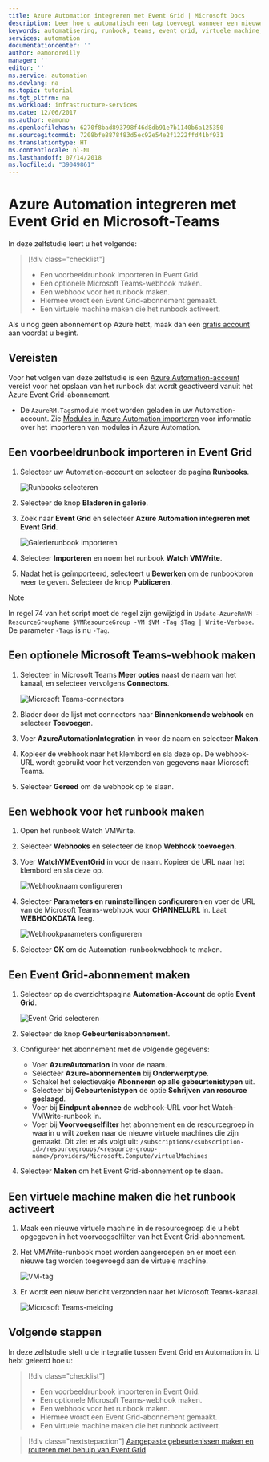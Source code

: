 ```yaml
---
title: Azure Automation integreren met Event Grid | Microsoft Docs
description: Leer hoe u automatisch een tag toevoegt wanneer een nieuwe virtuele machine wordt gemaakt en een melding verzendt naar Microsoft Teams.
keywords: automatisering, runbook, teams, event grid, virtuele machine, VM
services: automation
documentationcenter: ''
author: eamonoreilly
manager: ''
editor: ''
ms.service: automation
ms.devlang: na
ms.topic: tutorial
ms.tgt_pltfrm: na
ms.workload: infrastructure-services
ms.date: 12/06/2017
ms.author: eamono
ms.openlocfilehash: 6270f8bad893798f46d8db91e7b1140b6a125350
ms.sourcegitcommit: 7208bfe8878f83d5ec92e54e2f1222ffd41bf931
ms.translationtype: HT
ms.contentlocale: nl-NL
ms.lasthandoff: 07/14/2018
ms.locfileid: "39049861"
---
```

# <a name="integrate-azure-automation-with-event-grid-and-microsoft-teams"></a>Azure Automation integreren met Event Grid en Microsoft-Teams

In deze zelfstudie leert u het volgende:

> [!div class="checklist"]
> * Een voorbeeldrunbook importeren in Event Grid.
> * Een optionele Microsoft Teams-webhook maken.
> * Een webhook voor het runbook maken.
> * Hiermee wordt een Event Grid-abonnement gemaakt.
> * Een virtuele machine maken die het runbook activeert.

Als u nog geen abonnement op Azure hebt, maak dan een [gratis account](https://azure.microsoft.com/free/?WT.mc_id=A261C142F) aan voordat u begint.

## <a name="prerequisites"></a>Vereisten

Voor het volgen van deze zelfstudie is een [Azure Automation-account](../automation/automation-offering-get-started.md) vereist voor het opslaan van het runbook dat wordt geactiveerd vanuit het Azure Event Grid-abonnement.

* De `AzureRM.Tags`module moet worden geladen in uw Automation-account. Zie [Modules in Azure Automation importeren](../automation/automation-update-azure-modules.md) voor informatie over het importeren van modules in Azure Automation.

## <a name="import-an-event-grid-sample-runbook"></a>Een voorbeeldrunbook importeren in Event Grid

1. Selecteer uw Automation-account en selecteer de pagina **Runbooks**.

   ![Runbooks selecteren](./media/ensure-tags-exists-on-new-virtual-machines/select-runbooks.png)

2. Selecteer de knop **Bladeren in galerie**.

3. Zoek naar **Event Grid** en selecteer **Azure Automation integreren met Event Grid**.

    ![Galerierunbook importeren](media/ensure-tags-exists-on-new-virtual-machines/gallery-event-grid.png)

4. Selecteer **Importeren** en noem het runbook **Watch VMWrite**.

5. Nadat het is geïmporteerd, selecteert u **Bewerken** om de runbookbron weer te geven. Selecteer de knop **Publiceren**.

> [!NOTE]
> In regel 74 van het script moet de regel zijn gewijzigd in `Update-AzureRmVM -ResourceGroupName $VMResourceGroup -VM $VM -Tag $Tag | Write-Verbose`. De parameter `-Tags` is nu `-Tag`.

## <a name="create-an-optional-microsoft-teams-webhook"></a>Een optionele Microsoft Teams-webhook maken

1. Selecteer in Microsoft Teams **Meer opties** naast de naam van het kanaal, en selecteer vervolgens **Connectors**.

    ![Microsoft Teams-connectors](media/ensure-tags-exists-on-new-virtual-machines/teams-webhook.png)

2. Blader door de lijst met connectors naar **Binnenkomende webhook** en selecteer **Toevoegen**.

3. Voer **AzureAutomationIntegration** in voor de naam en selecteer **Maken**.

4. Kopieer de webhook naar het klembord en sla deze op. De webhook-URL wordt gebruikt voor het verzenden van gegevens naar Microsoft Teams.

5. Selecteer **Gereed** om de webhook op te slaan.

## <a name="create-a-webhook-for-the-runbook"></a>Een webhook voor het runbook maken

1. Open het runbook Watch VMWrite.

2. Selecteer **Webhooks** en selecteer de knop **Webhook toevoegen**.

3. Voer **WatchVMEventGrid** in voor de naam. Kopieer de URL naar het klembord en sla deze op.

    ![Webhooknaam configureren](media/ensure-tags-exists-on-new-virtual-machines/copy-url.png)

4. Selecteer **Parameters en runinstellingen configureren** en voer de URL van de Microsoft Teams-webhook voor **CHANNELURL** in. Laat **WEBHOOKDATA** leeg.

    ![Webhookparameters configureren](media/ensure-tags-exists-on-new-virtual-machines/configure-webhook-parameters.png)

5. Selecteer **OK** om de Automation-runbookwebhook te maken.


## <a name="create-an-event-grid-subscription"></a>Een Event Grid-abonnement maken
1. Selecteer op de overzichtspagina **Automation-Account** de optie **Event Grid**.

    ![Event Grid selecteren](media/ensure-tags-exists-on-new-virtual-machines/select-event-grid.png)

2. Selecteer de knop **Gebeurtenisabonnement**.

3. Configureer het abonnement met de volgende gegevens:

    *   Voer **AzureAutomation** in voor de naam.
    *   Selecteer **Azure-abonnementen** bij **Onderwerptype**.
    *   Schakel het selectievakje **Abonneren op alle gebeurtenistypen** uit.
    *   Selecteer bij **Gebeurtenistypen** de optie **Schrijven van resource geslaagd**.
    *   Voer bij **Eindpunt abonnee** de webhook-URL voor het Watch-VMWrite-runbook in.
    *   Voer bij **Voorvoegselfilter** het abonnement en de resourcegroep in waarin u wilt zoeken naar de nieuwe virtuele machines die zijn gemaakt. Dit ziet er als volgt uit: `/subscriptions/<subscription-id>/resourcegroups/<resource-group-name>/providers/Microsoft.Compute/virtualMachines`

4. Selecteer **Maken** om het Event Grid-abonnement op te slaan.

## <a name="create-a-vm-that-triggers-the-runbook"></a>Een virtuele machine maken die het runbook activeert
1. Maak een nieuwe virtuele machine in de resourcegroep die u hebt opgegeven in het voorvoegselfilter van het Event Grid-abonnement.

2. Het VMWrite-runbook moet worden aangeroepen en er moet een nieuwe tag worden toegevoegd aan de virtuele machine.

    ![VM-tag](media/ensure-tags-exists-on-new-virtual-machines/vm-tag.png)

3. Er wordt een nieuw bericht verzonden naar het Microsoft Teams-kanaal.

    ![Microsoft Teams-melding](media/ensure-tags-exists-on-new-virtual-machines/teams-vm-message.png)

## <a name="next-steps"></a>Volgende stappen
In deze zelfstudie stelt u de integratie tussen Event Grid en Automation in. U hebt geleerd hoe u:

> [!div class="checklist"]
> * Een voorbeeldrunbook importeren in Event Grid.
> * Een optionele Microsoft Teams-webhook maken.
> * Een webhook voor het runbook maken.
> * Hiermee wordt een Event Grid-abonnement gemaakt.
> * Een virtuele machine maken die het runbook activeert.

> [!div class="nextstepaction"]
> [Aangepaste gebeurtenissen maken en routeren met behulp van Event Grid](../event-grid/custom-event-quickstart.md)
